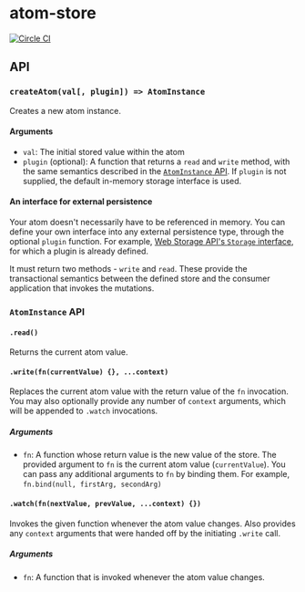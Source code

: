 # atom-store
[![Circle CI](https://circleci.com/gh/jameshopkins/atom-store.svg?style=svg)](https://circleci.com/gh/jameshopkins/atom-store)

## API

### `createAtom(val[, plugin]) => AtomInstance`

Creates a new atom instance.

#### Arguments
- `val`: The initial stored value within the atom
- `plugin` (optional): A function that returns a `read` and `write` method, with the same semantics described in the [`AtomInstance` API](#atominstance-api). If `plugin` is not supplied, the default in-memory storage interface is used.

#### An interface for external persistence
Your atom doesn't necessarily have to be referenced in memory. You can define your own interface into any external persistence type, through the optional `plugin` function.
For example, [Web Storage API's `Storage` interface](https://developer.mozilla.org/en-US/docs/Web/API/Storage), for which a plugin is already defined.

It must return two methods - `write` and `read`. These provide the transactional semantics between the defined store and the consumer application that invokes the mutations.

### `AtomInstance` API

#### `.read()`

Returns the current atom value.

#### `.write(fn(currentValue) {}, ...context)`

Replaces the current atom value with the return value of the `fn` invocation.
You may also optionally provide any number of `context` arguments, which will be appended to `.watch` invocations.

##### Arguments
- `fn`: A function whose return value is the new value of the store. The provided argument to `fn` is the current atom value (`currentValue`). You can pass any additional arguments to `fn` by binding them. For example, `fn.bind(null, firstArg, secondArg)`

#### `.watch(fn(nextValue, prevValue, ...context) {})`
Invokes the given function whenever the atom value changes.
Also provides any `context` arguments that were handed off by the initiating `.write` call.

##### Arguments
- `fn`: A function that is invoked whenever the atom value changes.
